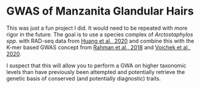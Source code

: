 # GWAS of Manzanita Glandular Hairs

This was just a fun project I did. It would need to be repeated with more rigor in the future. The goal is to use a species complex of *Arctostaphylos spp.* with RAD-seq data from [Huang et al., 2020](https://doi.org/10.1002/ajb2.1496) and combine this with the K-mer based GWAS concept from [Rahman et al., 2018](https://doi.org/10.7554/eLife.32920) and [Voichek et al., 2020](https://doi.org/10.1038/s41588-020-0612-7).

I suspect that this will allow you to perform a GWA on higher taxonomic levels than have previously been attempted and potentially retrieve the genetic basis of conserved (and potentially diagnostic) traits.
